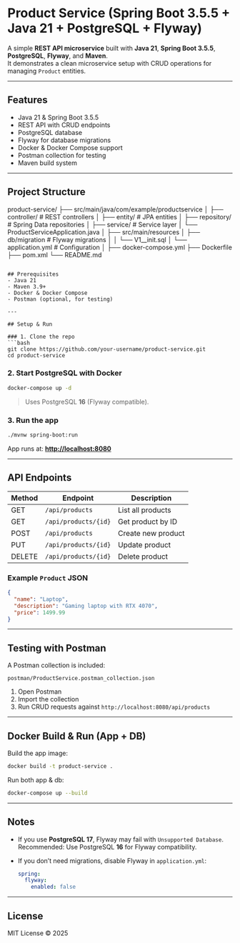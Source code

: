 
# Product Service (Spring Boot 3.5.5 + Java 21 + PostgreSQL + Flyway)

A simple **REST API microservice** built with **Java 21**, **Spring Boot 3.5.5**, **PostgreSQL**, **Flyway**, and **Maven**.  
It demonstrates a clean microservice setup with CRUD operations for managing `Product` entities.

---

## Features
- Java 21 & Spring Boot 3.5.5
- REST API with CRUD endpoints
- PostgreSQL database
- Flyway for database migrations
- Docker & Docker Compose support
- Postman collection for testing
- Maven build system

---

## Project Structure

product-service/
├── src/main/java/com/example/productservice
│    ├── controller/       # REST controllers
│    ├── entity/           # JPA entities
│    ├── repository/       # Spring Data repositories
│    ├── service/          # Service layer
│    └── ProductServiceApplication.java
│
├── src/main/resources
│    ├── db/migration      # Flyway migrations
│    │    └── V1\_\_init.sql
│    └── application.yml   # Configuration
│
├── docker-compose.yml
├── Dockerfile
├── pom.xml
└── README.md

````

## Prerequisites
- Java 21
- Maven 3.9+
- Docker & Docker Compose
- Postman (optional, for testing)

---

## Setup & Run

### 1. Clone the repo
```bash
git clone https://github.com/your-username/product-service.git
cd product-service
````

### 2. Start PostgreSQL with Docker

```bash
docker-compose up -d
```

> Uses PostgreSQL **16** (Flyway compatible).

### 3. Run the app

```bash
./mvnw spring-boot:run
```

App runs at: **[http://localhost:8080](http://localhost:8080)**

---

## API Endpoints

| Method | Endpoint             | Description        |
| ------ | -------------------- | ------------------ |
| GET    | `/api/products`      | List all products  |
| GET    | `/api/products/{id}` | Get product by ID  |
| POST   | `/api/products`      | Create new product |
| PUT    | `/api/products/{id}` | Update product     |
| DELETE | `/api/products/{id}` | Delete product     |

### Example `Product` JSON

```json
{
  "name": "Laptop",
  "description": "Gaming laptop with RTX 4070",
  "price": 1499.99
}
```

---

## Testing with Postman

A Postman collection is included:

```
postman/ProductService.postman_collection.json
```

1. Open Postman
2. Import the collection
3. Run CRUD requests against `http://localhost:8080/api/products`

---

## Docker Build & Run (App + DB)

Build the app image:

```bash
docker build -t product-service .
```

Run both app & db:

```bash
docker-compose up --build
```

---

## Notes

* If you use **PostgreSQL 17**, Flyway may fail with `Unsupported Database`.
  Recommended: Use PostgreSQL **16** for Flyway compatibility.
* If you don’t need migrations, disable Flyway in `application.yml`:

  ```yaml
  spring:
    flyway:
      enabled: false
  ```

---

##  License

MIT License © 2025

```

